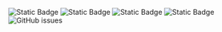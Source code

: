 ![Static Badge](https://img.shields.io/badge/blacklists-60-000000) ![Static Badge](https://img.shields.io/badge/blacklisted-2943486-cc0000) ![Static Badge](https://img.shields.io/badge/whitelisted-2242-00CC00) ![Static Badge](https://img.shields.io/badge/streaming_blacklist-28106-000000) ![GitHub issues](https://img.shields.io/github/issues/fabriziosalmi/blacklists)
